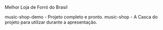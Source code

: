 Melhor Loja de Forró do Brasil

music-shop-demo - Projeto completo e pronto.
music-shop - A Casca do projeto para utilizar durante a apresentação.